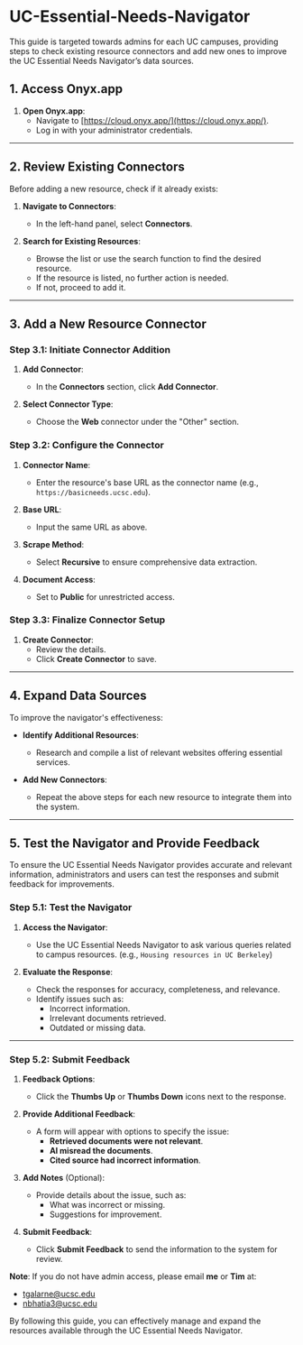 # UC-Essential-Needs-Navigator
 This guide is targeted towards admins for each UC campuses, providing steps to check existing resource connectors and add new ones to improve the UC Essential Needs Navigator’s data sources.



## **1. Access Onyx.app**

1. **Open Onyx.app**:  
   - Navigate to [https://cloud.onyx.app/](https://cloud.onyx.app/).  
   - Log in with your administrator credentials.

---

## **2. Review Existing Connectors**

Before adding a new resource, check if it already exists:

1. **Navigate to Connectors**:  
   - In the left-hand panel, select **Connectors**.

2. **Search for Existing Resources**:  
   - Browse the list or use the search function to find the desired resource.  
   - If the resource is listed, no further action is needed.  
   - If not, proceed to add it.

---

## **3. Add a New Resource Connector**

### **Step 3.1: Initiate Connector Addition**

1. **Add Connector**:  
   - In the **Connectors** section, click **Add Connector**.

2. **Select Connector Type**:  
   - Choose the **Web** connector under the "Other" section.

### **Step 3.2: Configure the Connector**

1. **Connector Name**:  
   - Enter the resource's base URL as the connector name (e.g., `https://basicneeds.ucsc.edu`).

2. **Base URL**:  
   - Input the same URL as above.

3. **Scrape Method**:  
   - Select **Recursive** to ensure comprehensive data extraction.

4. **Document Access**:  
   - Set to **Public** for unrestricted access.


### **Step 3.3: Finalize Connector Setup**

1. **Create Connector**:  
   - Review the details.  
   - Click **Create Connector** to save.

---

## **4. Expand Data Sources**

To improve the navigator's effectiveness:

- **Identify Additional Resources**:  
  - Research and compile a list of relevant websites offering essential services.

- **Add New Connectors**:  
  - Repeat the above steps for each new resource to integrate them into the system.

---

## **5. Test the Navigator and Provide Feedback**

To ensure the UC Essential Needs Navigator provides accurate and relevant information, administrators and users can test the responses and submit feedback for improvements.

### **Step 5.1: Test the Navigator**

1. **Access the Navigator**:  
   - Use the UC Essential Needs Navigator to ask various queries related to campus resources. (e.g., `Housing resources in UC Berkeley`)

2. **Evaluate the Response**:  
   - Check the responses for accuracy, completeness, and relevance.
   - Identify issues such as:
     - Incorrect information.
     - Irrelevant documents retrieved.
     - Outdated or missing data.

---

### **Step 5.2: Submit Feedback**

1. **Feedback Options**:  
   - Click the **Thumbs Up** or **Thumbs Down** icons next to the response.

2. **Provide Additional Feedback**:  
   - A form will appear with options to specify the issue:  
     - **Retrieved documents were not relevant**.  
     - **AI misread the documents**.  
     - **Cited source had incorrect information**.

3. **Add Notes** (Optional):  
   - Provide details about the issue, such as:
     - What was incorrect or missing.
     - Suggestions for improvement.

4. **Submit Feedback**:  
   - Click **Submit Feedback** to send the information to the system for review.

**Note**: If you do not have admin access, please email **me** or **Tim** at:  
- [tgalarne@ucsc.edu](mailto:tgalarne@ucsc.edu)  
- [nbhatia3@ucsc.edu](mailto:nbhatia3@ucsc.edu)

By following this guide, you can effectively manage and expand the resources available through the UC Essential Needs Navigator.
